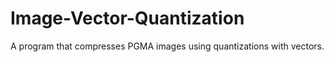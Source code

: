 # Image-Vector-Quantization

A program that compresses PGMA images using quantizations with vectors.
